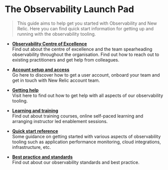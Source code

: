 <!-- TODO: Update and extend this introduction with your own customised content -->
# The Observability Launch Pad
> This guide aims to help get you started with Observability and New Relic. Here you can find quick start information for getting up and running with the observability tooling.


- **[Observability Centre of Excellence](sections/ocoe/ocoe.md)**  
Find out about the centre of excellence and the team spearheading observability throughout the organisation. Find out how to reach out to existing practitioners and get help from colleagues.

- **[Account setup and access](sections/account/account.md)**  
Go here to discover how to get a user account, onboard your team and get in touch with New Relic account team.

- **[Getting help](sections/help/help.md)**  
Visit here to find out how to get help with all aspects of our observability tooling.

- **[Learning and training](sections/training/training.md)**  
Find out about training courses, online self-paced learning and arranging instructor led enablement sessions.

- **[Quick start reference](sections/reference/quickstart.md)**  
Some guidance on getting started with various aspects of observability tooling such as application performance monitoring, cloud integrations, infrastructure, etc.

- **[Best practice and standards](sections/standards/standards.md)**  
Find out about our observability standards and best practice.
